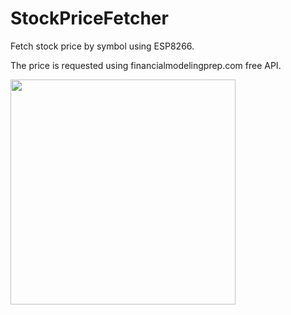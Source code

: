 # StockPriceFetcher
Fetch stock price by symbol using ESP8266.

The price is requested using financialmodelingprep.com free API.

<img src="https://i.imgur.com/mOAx6iJ.jpg" width="360">
